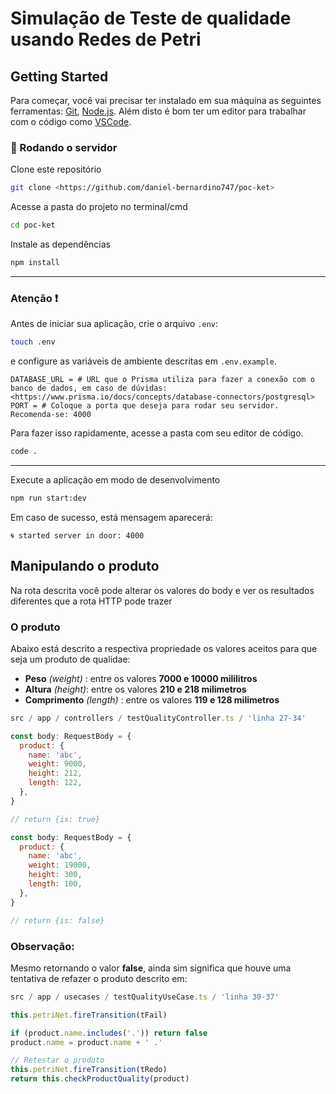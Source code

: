 # Simulação de Teste de qualidade usando Redes de Petri

## Getting Started

Para começar, você vai precisar ter instalado em sua máquina as seguintes ferramentas:
[Git](https://git-scm.com), [Node.js](https://nodejs.org/en/).
Além disto é bom ter um editor para trabalhar com o código como [VSCode](https://code.visualstudio.com/).

### 🎲 Rodando o servidor

Clone este repositório

```bash
git clone <https://github.com/daniel-bernardino747/poc-ket>
```

Acesse a pasta do projeto no terminal/cmd

```bash
cd poc-ket
```

Instale as dependências

```bash
npm install
```

---

### Atenção :heavy_exclamation_mark:

Antes de iniciar sua aplicação, crie o arquivo `.env`:

```bash
touch .env
```

e configure as variáveis de ambiente descritas em `.env.example`.

```properties
DATABASE_URL = # URL que o Prisma utiliza para fazer a conexão com o banco de dados, em caso de dúvidas: <https://www.prisma.io/docs/concepts/database-connectors/postgresql>
PORT = # Coloque a porta que deseja para rodar seu servidor. Recomenda-se: 4000
```

Para fazer isso rapidamente, acesse a pasta com seu editor de código.

```bash
code .
```

---

Execute a aplicação em modo de desenvolvimento

```bash
npm run start:dev
```

Em caso de sucesso, está mensagem aparecerá:

```
🌀 started server in door: 4000
```

## Manipulando o produto

Na rota descrita você pode alterar os valores do body e ver os resultados diferentes que a rota HTTP pode trazer

### O produto

Abaixo está descrito a respectiva propriedade os valores aceitos para que seja um produto de qualidae:

- **Peso** _(weight)_ : entre os valores **7000 e 10000 mililitros**
- **Altura** _(height)_: entre os valores **210 e 218 milimetros**
- **Comprimento** _(length)_ : entre os valores **119 e 128 milimetros**

```javascript
src / app / controllers / testQualityController.ts / 'linha 27-34'

const body: RequestBody = {
  product: {
    name: 'abc',
    weight: 9000,
    height: 212,
    length: 122,
  },
}

// return {is: true}

const body: RequestBody = {
  product: {
    name: 'abc',
    weight: 19000,
    height: 300,
    length: 100,
  },
}

// return {is: false}
```

### Observação:

Mesmo retornando o valor **false**, ainda sim significa que houve uma tentativa de refazer o produto descrito em:

```javascript
src / app / usecases / testQualityUseCase.ts / 'linha 30-37'

this.petriNet.fireTransition(tFail)

if (product.name.includes('.')) return false
product.name = product.name + ' .'

// Retestar o produto
this.petriNet.fireTransition(tRedo)
return this.checkProductQuality(product)
```
